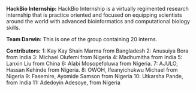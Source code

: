 **HackBio Internship:**
  HackBio Internship is a virtually regimented research internship that is practice oriented and focused on equipping scientists around the world with advanced bioinformatics and     computational biology skills.

**Team Darwin:**
  This is one of the group containing 20 interns.

**Contributors:**
  1: Kay Kay Shain Marma from Bangladesh
  2: Anusuiya Bora from India
  3: Michael Olufemi from Nigeria
  4: Madhumitha from India
  5: Lanxin Liu from China
  6: Alabi Mosopefoluwa from Nigeria.
  7: AJULO, Hassan Kehinde from Nigeria.
  8: OWOH, Ifeanyichukwu Michael from Nigeria
  9: Fasemire, Ayomide Samson from Nigeria
  10: Utkarsha Pande, from India
  11: Adedoyin Adesoye, from Nigeria
